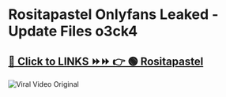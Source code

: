 
 # Rositapastel Onlyfans Leaked - Update Files o3ck4

## <h2><a href="https://clipsfans.com/Rositapastel&ref=git">🔗 Click to LINKS ⏩⏩ 👉 🟢 Rositapastel </a></h2>

<a href="https://clipsfans.com/Rositapastel&ref=git" rel="nofollow" data-target="animated-image.originalLink"><img src="https://i.ibb.co.com/xMMVF88/686577567.gif" alt="Viral Video Original" style="max-width: 100%; display: inline-block;" data-target="animated-image.originalImage"></a>

